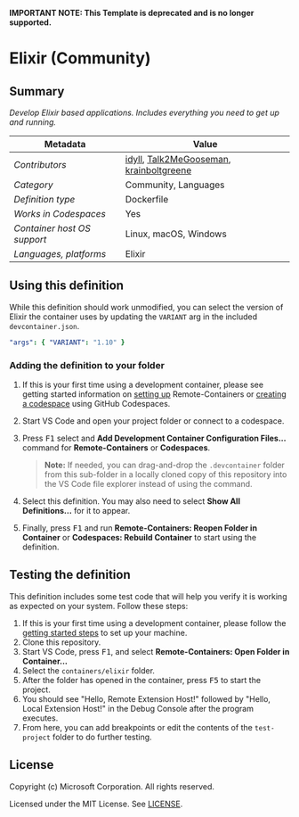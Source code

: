 **IMPORTANT NOTE: This Template is deprecated and is no longer supported.**

# Elixir (Community)

## Summary

_Develop Elixir based applications. Includes everything you need to get up and running._

| Metadata                    | Value                 |
| --------------------------- | --------------------- |
| _Contributors_              | [idyll](https://github.com/idyll), [Talk2MeGooseman](https://github.com/talk2MeGooseman), [krainboltgreene](https://github.com/krainboltgreene)|
| _Category_                  | Community, Languages  |
| _Definition type_           | Dockerfile            |
| _Works in Codespaces_       | Yes                   |
| _Container host OS support_ | Linux, macOS, Windows |
| _Languages, platforms_      | Elixir                |

## Using this definition

While this definition should work unmodified, you can select the version of Elixir the container uses by updating the `VARIANT` arg in the included `devcontainer.json`.

```yml
"args": { "VARIANT": "1.10" }
```

### Adding the definition to your folder

1. If this is your first time using a development container, please see getting started information on [setting up](https://aka.ms/vscode-remote/containers/getting-started) Remote-Containers or [creating a codespace](https://aka.ms/ghcs-open-codespace) using GitHub Codespaces.

2. Start VS Code and open your project folder or connect to a codespace.

3. Press <kbd>F1</kbd> select and **Add Development Container Configuration Files...** command for **Remote-Containers** or **Codespaces**.

   > **Note:** If needed, you can drag-and-drop the `.devcontainer` folder from this sub-folder in a locally cloned copy of this repository into the VS Code file explorer instead of using the command.

4. Select this definition. You may also need to select **Show All Definitions...** for it to appear.

5. Finally, press <kbd>F1</kbd> and run **Remote-Containers: Reopen Folder in Container** or **Codespaces: Rebuild Container** to start using the definition.

## Testing the definition

This definition includes some test code that will help you verify it is working as expected on your system. Follow these steps:

1. If this is your first time using a development container, please follow the [getting started steps](https://aka.ms/vscode-remote/containers/getting-started) to set up your machine.
2. Clone this repository.
3. Start VS Code, press <kbd>F1</kbd>, and select **Remote-Containers: Open Folder in Container...**
4. Select the `containers/elixir` folder.
5. After the folder has opened in the container, press <kbd>F5</kbd> to start the project.
6. You should see "Hello, Remote Extension Host!" followed by "Hello, Local Extension Host!" in the Debug Console after the program executes.
7. From here, you can add breakpoints or edit the contents of the `test-project` folder to do further testing.

## License

Copyright (c) Microsoft Corporation. All rights reserved.

Licensed under the MIT License. See [LICENSE](https://github.com/microsoft/vscode-dev-containers/blob/main/LICENSE).
